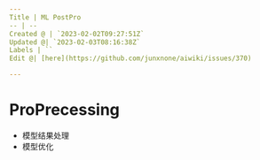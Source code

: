 ```yaml
---
Title | ML PostPro
-- | --
Created @ | `2023-02-02T09:27:51Z`
Updated @| `2023-02-03T08:16:38Z`
Labels | ``
Edit @| [here](https://github.com/junxnone/aiwiki/issues/370)

---
```

# ProPrecessing

- 模型结果处理
- 模型优化
